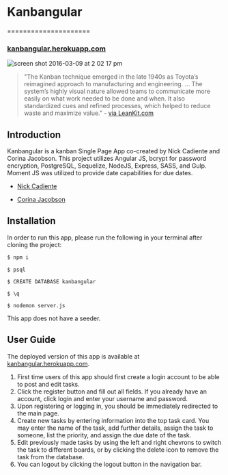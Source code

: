 # Kanbangular
=====================
### [kanbangular.herokuapp.com](http://kanbangular.herokuapp.com)

![screen shot 2016-03-09 at 2 02 17 pm](https://cloud.githubusercontent.com/assets/14900841/13654954/e897ef36-e5ff-11e5-860a-69124602da55.png)

> "The Kanban technique emerged in the late 1940s as Toyota’s reimagined approach to manufacturing and engineering. ... The system’s highly visual nature allowed teams to communicate more easily on what work needed to be done and when. It also standardized cues and refined processes, which helped to reduce waste and maximize value." - [via LeanKit.com](http://leankit.com/learn/kanban/kanban-board/)

## Introduction
Kanbangular is a kanban Single Page App co-created by Nick Cadiente and Corina Jacobson. This project utilizes Angular JS, bcrypt for password encryption, PostgreSQL, Sequelize, NodeJS, Express, SASS, and Gulp. Moment JS was utilized to provide date capabilities for due dates.
* [Nick Cadiente](https://github.com/ncadiente)

* [Corina Jacobson](https://github.com/corinajacobson)

## Installation
In order to run this app, please run the following in your terminal after cloning the project:

```bash
$ npm i
```
```
$ psql
```
```
$ CREATE DATABASE kanbangular
```
```
$ \q
```
```
$ nodemon server.js
```

This app does not have a seeder.

## User Guide
The deployed version of this app is available at [kanbangular.herokuapp.com](http://kanbangular.herokuapp.com).

1. First time users of this app should first create a login account to be able to post and edit tasks.
2. Click the register button and fill out all fields. If you already have an account, click login and enter your username and password.
3. Upon registering or logging in, you should be immediately redirected to the main page.
4. Create new tasks by entering information into the top task card. You may enter the name of the task, add further details, assign the task to someone, list the priority, and assign the due date of the task.
5. Edit previously made tasks by using the left and right chevrons to switch the task to different boards, or by clicking the delete icon to remove the task from the database.
6. You can logout by clicking the logout button in the navigation bar.
